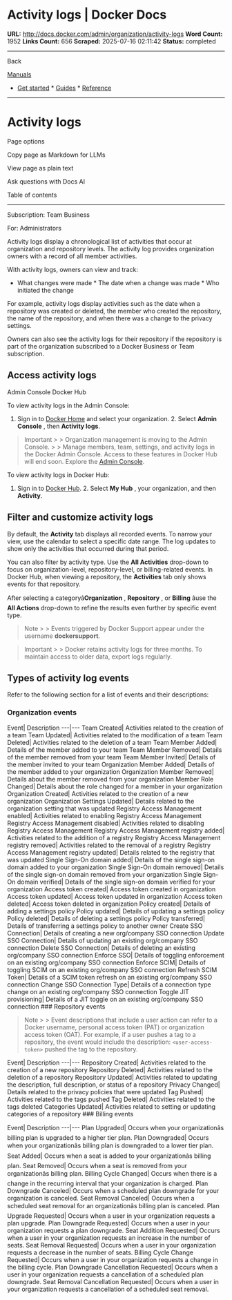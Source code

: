 # Activity logs | Docker Docs

**URL:** http://docs.docker.com/admin/organization/activity-logs
**Word Count:** 1952
**Links Count:** 656
**Scraped:** 2025-07-16 02:11:42
**Status:** completed

---

Back

[Manuals](https://docs.docker.com/manuals/)

  * [Get started](http://docs.docker.com/get-started/)   * [Guides](http://docs.docker.com/guides/)   * [Reference](http://docs.docker.com/reference/)

* * *

# Activity logs

Page options

Copy page as Markdown for LLMs

View page as plain text

Ask questions with Docs AI

Table of contents

* * *

Subscription: Team Business

For: Administrators

Activity logs display a chronological list of activities that occur at organization and repository levels. The activity log provides organization owners with a record of all member activities.

With activity logs, owners can view and track:

  * What changes were made   * The date when a change was made   * Who initiated the change

For example, activity logs display activities such as the date when a repository was created or deleted, the member who created the repository, the name of the repository, and when there was a change to the privacy settings.

Owners can also see the activity logs for their repository if the repository is part of the organization subscribed to a Docker Business or Team subscription.

## Access activity logs

Admin Console  Docker Hub

To view activity logs in the Admin Console:

  1. Sign in to [Docker Home](https://app.docker.com) and select your organization.   2. Select **Admin Console** , then **Activity logs**.

> Important >  > Organization management is moving to the Admin Console. >  > Manage members, team, settings, and activity logs in the Docker Admin Console. Access to these features in Docker Hub will end soon. Explore the [Admin Console](https://app.docker.com/admin).

To view activity logs in Docker Hub:

  1. Sign in to [Docker Hub](https://hub.docker.com).   2. Select **My Hub** , your organization, and then **Activity**.

## Filter and customize activity logs

By default, the **Activity** tab displays all recorded events. To narrow your view, use the calendar to select a specific date range. The log updates to show only the activities that occurred during that period.

You can also filter by activity type. Use the **All Activities** drop-down to focus on organization-level, repository-level, or billing-related events. In Docker Hub, when viewing a repository, the **Activities** tab only shows events for that repository.

After selecting a categoryâ**Organization** , **Repository** , or **Billing** âuse the **All Actions** drop-down to refine the results even further by specific event type.

> Note >  > Events triggered by Docker Support appear under the username **dockersupport**.

> Important >  > Docker retains activity logs for three months. To maintain access to older data, export logs regularly.

## Types of activity log events

Refer to the following section for a list of events and their descriptions:

### Organization events

Event| Description   ---|---   Team Created| Activities related to the creation of a team   Team Updated| Activities related to the modification of a team   Team Deleted| Activities related to the deletion of a team   Team Member Added| Details of the member added to your team   Team Member Removed| Details of the member removed from your team   Team Member Invited| Details of the member invited to your team   Organization Member Added| Details of the member added to your organization   Organization Member Removed| Details about the member removed from your organization   Member Role Changed| Details about the role changed for a member in your organization   Organization Created| Activities related to the creation of a new organization   Organization Settings Updated| Details related to the organization setting that was updated   Registry Access Management enabled| Activities related to enabling Registry Access Management   Registry Access Management disabled| Activities related to disabling Registry Access Management   Registry Access Management registry added| Activities related to the addition of a registry   Registry Access Management registry removed| Activities related to the removal of a registry   Registry Access Management registry updated| Details related to the registry that was updated   Single Sign-On domain added| Details of the single sign-on domain added to your organization   Single Sign-On domain removed| Details of the single sign-on domain removed from your organization   Single Sign-On domain verified| Details of the single sign-on domain verified for your organization   Access token created| Access token created in organization   Access token updated| Access token updated in organization   Access token deleted| Access token deleted in organization   Policy created| Details of adding a settings policy   Policy updated| Details of updating a settings policy   Policy deleted| Details of deleting a settings policy   Policy transferred| Details of transferring a settings policy to another owner   Create SSO Connection| Details of creating a new org/company SSO connection   Update SSO Connection| Details of updating an existing org/company SSO connection   Delete SSO Connection| Details of deleting an existing org/company SSO connection   Enforce SSO| Details of toggling enforcement on an existing org/company SSO connection   Enforce SCIM| Details of toggling SCIM on an existing org/company SSO connection   Refresh SCIM Token| Details of a SCIM token refresh on an existing org/company SSO connection   Change SSO Connection Type| Details of a connection type change on an existing org/company SSO connection   Toggle JIT provisioning| Details of a JIT toggle on an existing org/company SSO connection      ### Repository events

> Note >  > Event descriptions that include a user action can refer to a Docker username, personal access token \(PAT\) or organization access token \(OAT\). For example, if a user pushes a tag to a repository, the event would include the description: `<user-access-token>` pushed the tag to the repository.

Event| Description   ---|---   Repository Created| Activities related to the creation of a new repository   Repository Deleted| Activities related to the deletion of a repository   Repository Updated| Activities related to updating the description, full description, or status of a repository   Privacy Changed| Details related to the privacy policies that were updated   Tag Pushed| Activities related to the tags pushed   Tag Deleted| Activities related to the tags deleted   Categories Updated| Activities related to setting or updating categories of a repository      ### Billing events

Event| Description   ---|---   Plan Upgraded| Occurs when your organizationâs billing plan is upgraded to a higher tier plan.   Plan Downgraded| Occurs when your organizationâs billing plan is downgraded to a lower tier plan.   Seat Added| Occurs when a seat is added to your organizationâs billing plan.   Seat Removed| Occurs when a seat is removed from your organizationâs billing plan.   Billing Cycle Changed| Occurs when there is a change in the recurring interval that your organization is charged.   Plan Downgrade Canceled| Occurs when a scheduled plan downgrade for your organization is canceled.   Seat Removal Canceled| Occurs when a scheduled seat removal for an organizationâs billing plan is canceled.   Plan Upgrade Requested| Occurs when a user in your organization requests a plan upgrade.   Plan Downgrade Requested| Occurs when a user in your organization requests a plan downgrade.   Seat Addition Requested| Occurs when a user in your organization requests an increase in the number of seats.   Seat Removal Requested| Occurs when a user in your organization requests a decrease in the number of seats.   Billing Cycle Change Requested| Occurs when a user in your organization requests a change in the billing cycle.   Plan Downgrade Cancellation Requested| Occurs when a user in your organization requests a cancellation of a scheduled plan downgrade.   Seat Removal Cancellation Requested| Occurs when a user in your organization requests a cancellation of a scheduled seat removal.